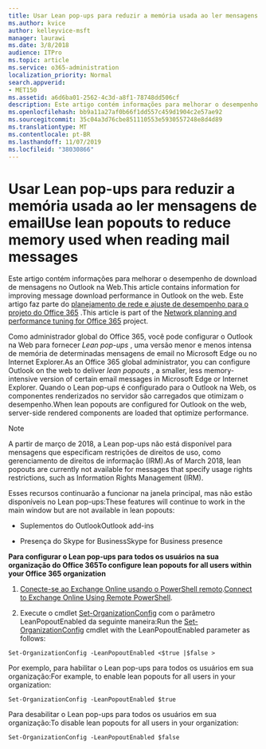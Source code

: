 ```yaml
---
title: Usar Lean pop-ups para reduzir a memória usada ao ler mensagens de email
ms.author: kvice
author: kelleyvice-msft
manager: laurawi
ms.date: 3/8/2018
audience: ITPro
ms.topic: article
ms.service: o365-administration
localization_priority: Normal
search.appverid:
- MET150
ms.assetid: a6d6ba01-2562-4c3d-a8f1-78748dd506cf
description: Este artigo contém informações para melhorar o desempenho de download de mensagens no Outlook na Web.
ms.openlocfilehash: bb9a11a27af0b66f1dd557c459d1904c2e57ae92
ms.sourcegitcommit: 35c04a3d76cbe851110553e5930557248e8d4d89
ms.translationtype: MT
ms.contentlocale: pt-BR
ms.lasthandoff: 11/07/2019
ms.locfileid: "38030866"
---
```

# <a name="use-lean-popouts-to-reduce-memory-used-when-reading-mail-messages"></a><span data-ttu-id="cc752-103">Usar Lean pop-ups para reduzir a memória usada ao ler mensagens de email</span><span class="sxs-lookup"><span data-stu-id="cc752-103">Use lean popouts to reduce memory used when reading mail messages</span></span>

<span data-ttu-id="cc752-104">Este artigo contém informações para melhorar o desempenho de download de mensagens no Outlook na Web.</span><span class="sxs-lookup"><span data-stu-id="cc752-104">This article contains information for improving message download performance in Outlook on the web.</span></span> <span data-ttu-id="cc752-105">Este artigo faz parte do [planejamento de rede e ajuste de desempenho para o projeto do Office 365](https://aka.ms/tune) .</span><span class="sxs-lookup"><span data-stu-id="cc752-105">This article is part of the [Network planning and performance tuning for Office 365](https://aka.ms/tune) project.</span></span>
   
<span data-ttu-id="cc752-106">Como administrador global do Office 365, você pode configurar o Outlook na Web para fornecer *Lean pop-ups* , uma versão menor e menos intensa de memória de determinadas mensagens de email no Microsoft Edge ou no Internet Explorer.</span><span class="sxs-lookup"><span data-stu-id="cc752-106">As an Office 365 global administrator, you can configure Outlook on the web to deliver  *lean popouts*  , a smaller, less memory-intensive version of certain email messages in Microsoft Edge or Internet Explorer.</span></span> <span data-ttu-id="cc752-107">Quando o Lean pop-ups é configurado para o Outlook na Web, os componentes renderizados no servidor são carregados que otimizam o desempenho.</span><span class="sxs-lookup"><span data-stu-id="cc752-107">When lean popouts are configured for Outlook on the web, server-side rendered components are loaded that optimize performance.</span></span> 
  
> [!NOTE]
> <span data-ttu-id="cc752-108">A partir de março de 2018, a Lean pop-ups não está disponível para mensagens que especificam restrições de direitos de uso, como gerenciamento de direitos de informação (IRM).</span><span class="sxs-lookup"><span data-stu-id="cc752-108">As of March 2018, lean popouts are currently not available for messages that specify usage rights restrictions, such as Information Rights Management (IRM).</span></span> 
  
<span data-ttu-id="cc752-109">Esses recursos continuarão a funcionar na janela principal, mas não estão disponíveis no Lean pop-ups:</span><span class="sxs-lookup"><span data-stu-id="cc752-109">These features will continue to work in the main window but are not available in lean popouts:</span></span>
  
- <span data-ttu-id="cc752-110">Suplementos do Outlook</span><span class="sxs-lookup"><span data-stu-id="cc752-110">Outlook add-ins</span></span>
    
- <span data-ttu-id="cc752-111">Presença do Skype for Business</span><span class="sxs-lookup"><span data-stu-id="cc752-111">Skype for Business presence</span></span>
    
 <span data-ttu-id="cc752-112">**Para configurar o Lean pop-ups para todos os usuários na sua organização do Office 365**</span><span class="sxs-lookup"><span data-stu-id="cc752-112">**To configure lean popouts for all users within your Office 365 organization**</span></span>
  
1. <span data-ttu-id="cc752-113">[Conecte-se ao Exchange Online usando o PowerShell remoto](https://technet.microsoft.com/library/jj984289%28v=exchg.150%29.aspx ).</span><span class="sxs-lookup"><span data-stu-id="cc752-113">[Connect to Exchange Online Using Remote PowerShell](https://technet.microsoft.com/library/jj984289%28v=exchg.150%29.aspx ).</span></span>
    
2. <span data-ttu-id="cc752-114">Execute o cmdlet [Set-OrganizationConfig](https://technet.microsoft.com/library/aa997443%28v=exchg.160%29.aspx) com o parâmetro LeanPopoutEnabled da seguinte maneira:</span><span class="sxs-lookup"><span data-stu-id="cc752-114">Run the [Set-OrganizationConfig](https://technet.microsoft.com/library/aa997443%28v=exchg.160%29.aspx) cmdlet with the LeanPopoutEnabled parameter as follows:</span></span> 
    
  ```
  Set-OrganizationConfig -LeanPopoutEnabled <$true |$false >
  ```

  <span data-ttu-id="cc752-115">Por exemplo, para habilitar o Lean pop-ups para todos os usuários em sua organização:</span><span class="sxs-lookup"><span data-stu-id="cc752-115">For example, to enable lean popouts for all users in your organization:</span></span>
    
  ```
  Set-OrganizationConfig -LeanPopoutEnabled $true
  ```

  <span data-ttu-id="cc752-116">Para desabilitar o Lean pop-ups para todos os usuários em sua organização:</span><span class="sxs-lookup"><span data-stu-id="cc752-116">To disable lean popouts for all users in your organization:</span></span>
    
  ```
  Set-OrganizationConfig -LeanPopoutEnabled $false
  ```


